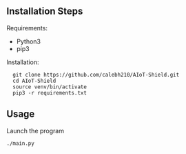 ## Installation Steps
Requirements:
- Python3
- pip3

Installation:
```
  git clone https://github.com/calebh210/AIoT-Shield.git
  cd AIoT-Shield
  source venv/bin/activate
  pip3 -r requirements.txt
```

## Usage

Launch the program
```
./main.py
```

